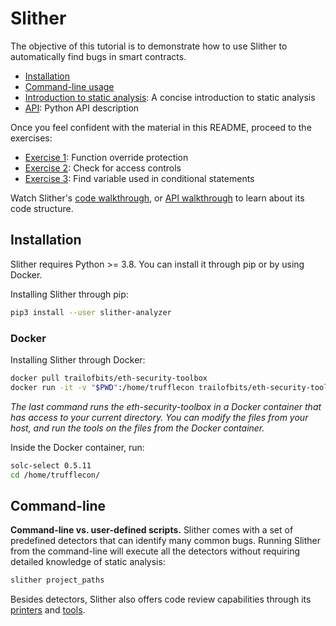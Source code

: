 # Slither

The objective of this tutorial is to demonstrate how to use Slither to automatically find bugs in smart contracts.

- [Installation](#installation)
- [Command-line usage](#command-line)
- [Introduction to static analysis](./static_analysis.md): A concise introduction to static analysis
- [API](../api/api.md): Python API description

Once you feel confident with the material in this README, proceed to the exercises:

- [Exercise 1](./exercise1.md): Function override protection
- [Exercise 2](./exercise2.md): Check for access controls
- [Exercise 3](./exercise3.md): Find variable used in conditional statements

Watch Slither's [code walkthrough](https://www.youtube.com/watch?v=EUl3UlYSluU), or [API walkthrough](https://www.youtube.com/watch?v=Ijf0pellvgw) to learn about its code structure.

## Installation

Slither requires Python >= 3.8. You can install it through pip or by using Docker.

Installing Slither through pip:

```bash
pip3 install --user slither-analyzer
```

### Docker

Installing Slither through Docker:

```bash
docker pull trailofbits/eth-security-toolbox
docker run -it -v "$PWD":/home/trufflecon trailofbits/eth-security-toolbox
```

_The last command runs the eth-security-toolbox in a Docker container that has access to your current directory. You can modify the files from your host, and run the tools on the files from the Docker container._

Inside the Docker container, run:

```bash
solc-select 0.5.11
cd /home/trufflecon/
```

## Command-line

**Command-line vs. user-defined scripts.** Slither comes with a set of predefined detectors that can identify many common bugs. Running Slither from the command-line will execute all the detectors without requiring detailed knowledge of static analysis:

```bash
slither project_paths
```

Besides detectors, Slither also offers code review capabilities through its [printers](https://github.com/crytic/slither#printers) and [tools](https://github.com/crytic/slither#tools).
